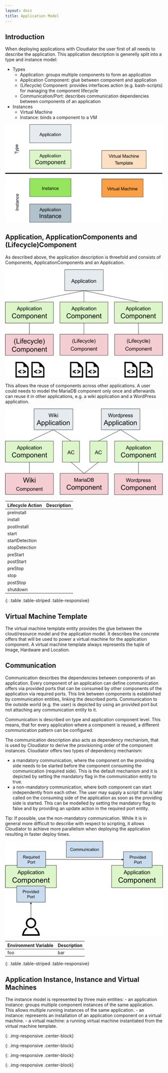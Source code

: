 ```yaml
---
layout: docs
title: Application Model
---
```


## Introduction

When deploying applications with Cloudiator the user first of all needs to describe the application.
This application description is generelly split into a type and instance model:

- Types
    - Application: groups multiple components to form an application
    - Application Component: glue between component and application
    - (Lifecycle) Component: provides interfaces action (e.g. bash-scripts) for managing the component
        lifecycle
    - Communication/Port: describes communication dependencies between components of an application
- Instances
    - Virtual Machine
    - Instance: binds a component to a VM
    
![Type model vs instance model][instance_type]

## Application, ApplicationComponents and (Lifecycle)Component

As described above, the application description is threefold and consists of Components, ApplicationComponents
and an Application.

![Type model of cloudiator][type_model]

This allows the reuse of components across other applications. A user could needs to model the MariaDB component
only once and afterwards can reuse it in other applications, e.g. a wiki application and a WordPress application.

![Reuse of application components][wiki_wordpress]

| Lifecycle Action | Description |
| --- | --- |
| preInstall | |
| install | |
| postInstall | |
| start | |
| startDetection | |
| stopDetection | |
| preStart | |
| postStart | |
| preStop | |
| stop | |
| postStop | |
| shutdown | |
{: .table .table-striped .table-responsive}

## Virtual Machine Template

The virtual machine template entity provides the glue between the cloud/resource model and the application model.
It describes the concrete offers that will be used to power a virtual machine for the application component. A virtual
machine template always represents the tuple of Image, Hardware and Location.

## Communication

Communication describes the dependencies between components of an application. Every component of
an application can define communication offers via provided ports that can be consumed by other components
of the application via required ports. This link between components is established by communication
entities, linking the described ports. Communication to the outside world (e.g. the user) is depicted
by using an provided port but not attaching any communication entity to it.

Communication is described on type and application component level. This means, 
that for every application where a component is reused, a different communication pattern can be
configured.

The communication description also acts as dependency mechanism, that is used by Cloudiator to derive
the provisioning order of the component instances. Cloudiator offers two types of dependency mechanism:

- a mandatory communication, where the component on the providing side needs to be started before the component
    consuming the communication (required side). This is the default mechanism and it is depicted by setting the mandatory
    flag in the communication entity to true.
- a non-mandatory communication, where both component can start independently from each other. The user may supply
    a script that is later called on the consuming side of the application as soon as the providing side is started. This
    can be modelled by setting the mandatory flag to false and by providing an update action in the required port entity.
    
Tip: If possible, use the non-mandatory communication. While it is in general more difficult to describe with respect
to scripting, it allows Cloudiator to achieve more parallelism when deploying the application resulting in faster
deploy times.

![Communication Type Model][communication_type]



| Environment Variable | Description |
| --- | --- |
| foo| bar |
{: .table .table-striped .table-responsive}


## Application Instance, Instance and Virtual Machines

The instance model is represented by three main entities:
    - an application instance: groups multiple component instances of the same application. This allows multiple running instances of the same application.
    - an instance: represents an installation of an application component on a virtual machine.
    - a virtual machine: a running virtual machine instantiated from the virtual machine template.

[type_model]: /images/docs/type_model.png
{: .img-responsive .center-block}

[instance_type]: /images/docs/instance_type.png
{: .img-responsive .center-block}

[communication_type]: /images/docs/communication_type.png
{: .img-responsive .center-block}

[wiki_wordpress]: /images/docs/wiki_wordpress.png
{: .img-responsive .center-block}

